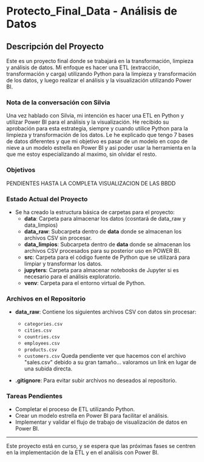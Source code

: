 # Protecto_Final_Data - Análisis de Datos

## Descripción del Proyecto
Este es un proyecto final donde se trabajará en la transformación, limpieza y análisis de datos. Mi enfoque es hacer una ETL (extracción, transformación y carga) utilizando Python para la limpieza y transformación de los datos, y luego realizar el análisis y la visualización utilizando Power BI.

### Nota de la conversación con Silvia
Una vez hablado con Silvia, mi intención es hacer una ETL en Python y utilizar Power BI para el análisis y la visualización. He recibido su aprobación para esta estrategia, siempre y cuando utilice Python para la limpieza y transformación de los datos. Le he explicado que tengo 7 bases de datos diferentes y que mi objetivo es pasar de un modelo en copo de nieve a un modelo estrella en Power BI y asi poder usar la herramienta en la que me estoy especializando al maximo, sin olvidar el resto.

### Objetivos
PENDIENTES HASTA LA COMPLETA VISUALIZACION DE LAS BBDD

### Estado Actual del Proyecto
- Se ha creado la estructura básica de carpetas para el proyecto:
  - **data**: Carpeta para almacenar los datos (cosntará de data_raw y data_limpios)
  - **data_raw**: Subcarpeta dentro de **data** donde se almacenan los archivos CSV sin procesar.
  - **data_limpios**: Subcarpeta dentro de **data** donde se almacenan los archivos CSV procesados para su posterior uso en POWER BI.
  - **src**: Carpeta para el código fuente de Python que se utilizará para limpiar y transformar los datos.
  - **jupyters**: Carpeta para almacenar notebooks de Jupyter si es necesario para el análisis exploratorio.
  - **venv**: Carpeta para el entorno virtual de Python.

### Archivos en el Repositorio
- **data_raw**: Contiene los siguientes archivos CSV con datos sin procesar:
  - `categories.csv`
  - `cities.csv`
  - `countries.csv`
  - `employees.csv`
  - `products.csv`
  - `customers.csv`
  Queda pendiente ver que hacemos con el archivo "sales.csv" debido a su gran tamaño... valoramos un link en lugar de una subida directa.

- **.gitignore**: Para evitar subir archivos no deseados al repositorio.

### Tareas Pendientes
- Completar el proceso de ETL utilizando Python.
- Crear un modelo estrella en Power BI para facilitar el análisis.
- Implementar y validar el flujo de trabajo de visualización de datos en Power BI.


---

Este proyecto está en curso, y se espera que las próximas fases se centren en la implementación de la ETL y en el análisis con Power BI.
